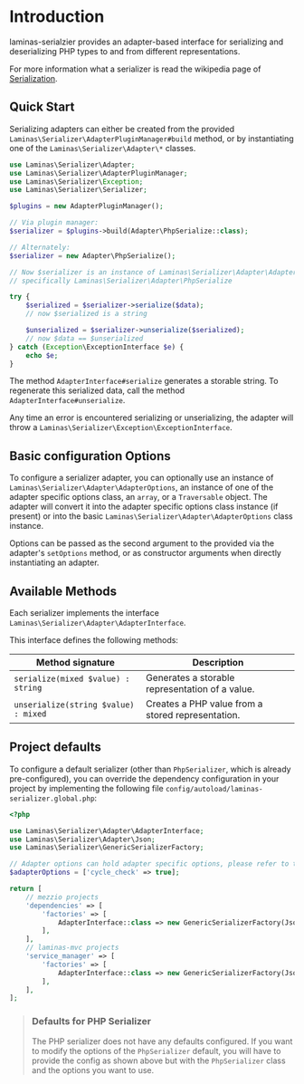 # Introduction

laminas-serialzier provides an adapter-based interface for serializing and
deserializing PHP types to and from different representations.

For more information what a serializer is read the wikipedia page of
[Serialization](http://en.wikipedia.org/wiki/Serialization).

## Quick Start

Serializing adapters can either be created from the provided
`Laminas\Serializer\AdapterPluginManager#build` method, or by instantiating one of the
`Laminas\Serializer\Adapter\*` classes.

```php
use Laminas\Serializer\Adapter;
use Laminas\Serializer\AdapterPluginManager;
use Laminas\Serializer\Exception;
use Laminas\Serializer\Serializer;

$plugins = new AdapterPluginManager();

// Via plugin manager:
$serializer = $plugins->build(Adapter\PhpSerialize::class);

// Alternately:
$serializer = new Adapter\PhpSerialize();

// Now $serializer is an instance of Laminas\Serializer\Adapter\AdapterInterface,
// specifically Laminas\Serializer\Adapter\PhpSerialize

try {
    $serialized = $serializer->serialize($data);
    // now $serialized is a string

    $unserialized = $serializer->unserialize($serialized);
    // now $data == $unserialized
} catch (Exception\ExceptionInterface $e) {
    echo $e;
}
```

The method `AdapterInterface#serialize` generates a storable string. To regenerate this
serialized data, call the method `AdapterInterface#unserialize`.

Any time an error is encountered serializing or unserializing, the adapter will
throw a `Laminas\Serializer\Exception\ExceptionInterface`.

## Basic configuration Options

To configure a serializer adapter, you can optionally use an instance of
`Laminas\Serializer\Adapter\AdapterOptions`, an instance of one of the adapter
specific options class, an `array`, or a `Traversable` object. The adapter
will convert it into the adapter specific options class instance (if present) or
into the basic `Laminas\Serializer\Adapter\AdapterOptions` class instance.

Options can be passed as the second argument to the provided via the
adapter's `setOptions` method, or as constructor arguments when directly
instantiating an adapter.

## Available Methods

Each serializer implements the interface `Laminas\Serializer\Adapter\AdapterInterface`.

This interface defines the following methods:

| Method signature                     | Description                                       |
|--------------------------------------|---------------------------------------------------|
| `serialize(mixed $value) : string`   | Generates a storable representation of a value.   |
| `unserialize(string $value) : mixed` | Creates a PHP value from a stored representation. |

## Project defaults

To configure a default serializer (other than `PhpSerializer`, which is already pre-configured), you can override the
dependency configuration in your project by implementing the following file `config/autoload/laminas-serializer.global.php`:

```php
<?php

use Laminas\Serializer\Adapter\AdapterInterface;
use Laminas\Serializer\Adapter\Json;
use Laminas\Serializer\GenericSerializerFactory;

// Adapter options can hold adapter specific options, please refer to the adapter configuration documentation section 
$adapterOptions = ['cycle_check' => true];

return [
    // mezzio projects
    'dependencies' => [
        'factories' => [
            AdapterInterface::class => new GenericSerializerFactory(Json::class, $adapterOptions),                
        ],
    ],
    // laminas-mvc projects
    'service_manager' => [
        'factories' => [
            AdapterInterface::class => new GenericSerializerFactory(Json::class, $adapterOptions),
        ],
    ],
];
```

> ### Defaults for PHP Serializer
>
> The PHP serializer does not have any defaults configured. If you want to modify the options of the `PhpSerializer` default, you
> will have to provide the config as shown above but with the `PhpSerializer` class and the options you want to use.
